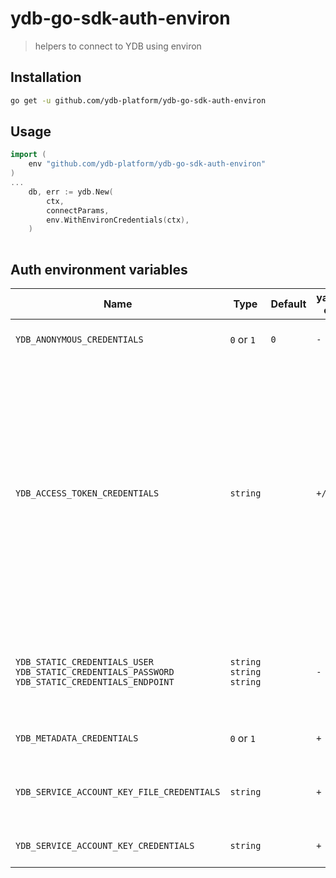 # ydb-go-sdk-auth-environ

> helpers to connect to YDB using environ 

## Installation <a name="Installation"></a>

```bash
go get -u github.com/ydb-platform/ydb-go-sdk-auth-environ
```

## Usage <a name="Usage"></a>

```go
import (
	env "github.com/ydb-platform/ydb-go-sdk-auth-environ"
)
...
    db, err := ydb.New(
        ctx,
        connectParams,
        env.WithEnvironCredentials(ctx), 
    )
    
```

## Auth environment variables

| Name                                                                                                         | Type                             | Default | yandex-cloud | Description                                                                                                                                                                                       |
|--------------------------------------------------------------------------------------------------------------|----------------------------------|---------|--------------|---------------------------------------------------------------------------------------------------------------------------------------------------------------------------------------------------|
| `YDB_ANONYMOUS_CREDENTIALS`                                                                                  | `0` or `1`                       | `0`     | `-`          | flag for use anonymous credentials                                                                                                                                                                |
| `YDB_ACCESS_TOKEN_CREDENTIALS`                                                                               | `string`                         |         | `+/-`        | use access token for authenticate with YDB. For authenticate with YDB inside yandex-cloud use short-life IAM-token. Other YDB installations can use access token depending on authenticate method |
| `YDB_STATIC_CREDENTIALS_USER`<br>`YDB_STATIC_CREDENTIALS_PASSWORD`<br>`YDB_STATIC_CREDENTIALS_ENDPOINT`<br/> | `string`<br>`string`<br>`string` |         | `-`          | static credentials from user, password and auth service endpoint                                                                                                                                  |
| `YDB_METADATA_CREDENTIALS`                                                                                   | `0` or `1`                       |         | `+`          | flag for use metadata credentials                                                                                                                                                                 |
| `YDB_SERVICE_ACCOUNT_KEY_FILE_CREDENTIALS`                                                                   | `string`                         |         | `+`          | path to service account key file credentials                                                                                                                                                      |
| `YDB_SERVICE_ACCOUNT_KEY_CREDENTIALS`                                                                        | `string`                         |         | `+`          | service account key credentials                                                                                                                                                                   |
